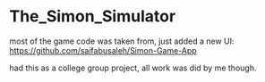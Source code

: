 # The_Simon_Simulator

most of the game code was taken from, just added a new UI:
  https://github.com/saifabusaleh/Simon-Game-App

had this as a college group project, all work was did by me though.
